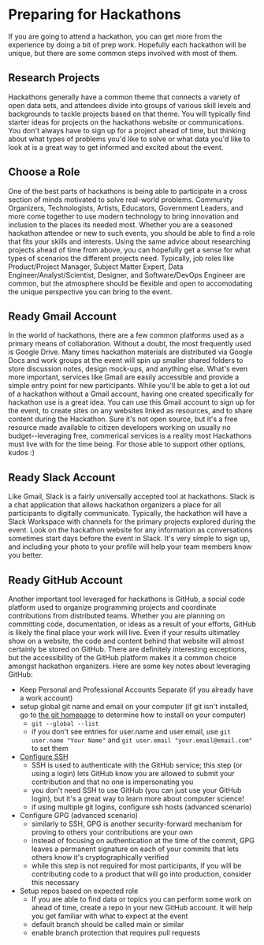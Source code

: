 # Preparing for Hackathons
If you are going to attend a hackathon, you can get more from the experience by doing a bit of prep work. Hopefully each hackathon will be unique, but there are some common steps involved with most of them.

## Research Projects
Hackathons generally have a common theme that connects a variety of open data sets, and attendees divide into groups of various skill levels and backgrounds to tackle projects based on that theme. You will typically find starter ideas for projects on the hackathons website or communications. You don't always have to sign up for a project ahead of time, but thinking about what types of problems you'd like to solve or what data you'd like to look at is a great way to get informed and excited about the event.

## Choose a Role
One of the best parts of hackathons is being able to participate in a cross section of minds motivated to solve real-world problems. Community Organizers, Technologists, Artists, Educators, Government Leaders, and more come together to use modern technology to bring innovation and inclusion to the places its needed most. Whether you are a seasoned hackathon attendee or new to such events, you should be able to find a role that fits your skills and interests. Using the same advice about researching projects ahead of time from above, you can hopefully get a sense for what types of scenarios the different projects need. Typically, job roles like Product/Project Manager, Subject Matter Expert, Data Engineer/Analyst/Scientist, Designer, and Software/DevOps Engineer are common, but the atmosphere should be flexible and open to accomodating the unique perspective you can bring to the event.

## Ready Gmail Account
In the world of hackathons, there are a few common platforms used as a primary means of collaboration. Without a doubt, the most frequently used is Google Drive. Many times hackathon materials are distributed via Google Docs and work groups at the event will spin up smaller shared folders to store discussion notes, design mock-ups, and anything else. What's even more important, services like Gmail are easily accessible and provide a simple entry point for new participants. While you'll be able to get a lot out of a hackathon without a Gmail account, having one created specifically for hackathon use is a great idea. You can use this Gmail account to sign up for the event, to create sites on any websites linked as resources, and to share content during the Hackathon. Sure it's not open source, but it's a free resource made available to citizen developers working on usually no budget--leveraging free, commerical services is a reality most Hackathons must live with for the time being. For those able to support other options, kudos :)

## Ready Slack Account
Like Gmail, Slack is a fairly universally accepted tool at hackathons. Slack is a chat application that allows hackathon organizers a place for all participants to digitally communicate. Typically, the hackathon will have a Slack Workspace with channels for the primary projects explored during the event. Look on the hackathon website for any information as conversations sometimes start days before the event in Slack. It's very simple to sign up, and including your photo to your profile will help your team members know you better.

## Ready GitHub Account
Another important tool leveraged for hackathons is GitHub, a social code platform used to organize programming projects and coordinate contributions from distributed teams. Whether you are planning on committing code, documentation, or ideas as a result of your efforts, GitHub is likely the final place your work will live. Even if your results ultimatley show on a website, the code and content behind that website will almost certainly be stored on GitHub. There are definitely interesting exceptions, but the accessibility of the GitHub platform makes it a common choice amongst hackathon organizers. Here are some key notes about leveraging GitHub:
  - Keep Personal and Professional Accounts Separate (if you already have a work account)
  - setup global git name and email on your computer (if git isn't installed, go to [the git homepage](https://git-scm.com/) to determine how to install on your computer)
    - ```git --global --list```
    - if you don't see entries for user.name and user.email, use ```git user.name "Your Name"``` and ```git user.email "your.email@email.com"``` to set them
  - [Configure SSH](https://github.com/DataPanna/hackathons/blob/main/configure-ssh.md)
    - SSH is used to authenticate with the GitHub service; this step (or using a login) lets GitHub know you are allowed to submit your contribution and that no one is impersonating you
    - you don't need SSH to use GitHub (you can just use your GitHub login), but it's a great way to learn more about computer science!
    - if using multiple git logins, configure ssh hosts (advanced scenario)
  - Configure GPG (advanced scenario)
    - similarly to SSH, GPG is another security-forward mechanism for proving to others your contributions are your own
    - instead of focusing on authentication at the time of the commit, GPG leaves a permanent signature on each of your commits that lets others know it's cryptographically verified
    - while this step is not required for most participants, if you will be contributing code to a product that will go into production, consider this necessary
  - Setup repos based on expected role
    - If you are able to find data or topics you can perform some work on ahead of time, create a repo in your new GitHub account. It will help you get familiar with what to expect at the event
    - default branch should be called main or similar
    - enable branch protection that requires pull requests
